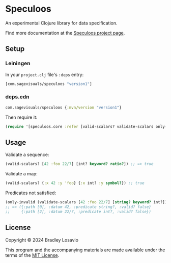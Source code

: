 # Speculoos

An experimental Clojure library for data specification.

Find more documentation at the [Speculoos project page](https://spec.uloos.net).

## Setup

### Leiningen

In your `project.clj` file's `:deps` entry:

```clojure
[com.sagevisuals/speculoos "version1"]
```

### deps.edn

```clojure
com.sagevisuals/speculoos {:mvn/version "version1"}
```

Then require it:

```clojure
(require '[speculoos.core :refer [valid-scalars? validate-scalars only-invalid]])
```

## Usage

Validate a sequence:

```clojure
(valid-scalars? [42 :foo 22/7] [int? keyword? ratio?]) ;; => true
```

Validate a map:

```clojure
(valid-scalars? {:x 42 :y 'foo} {:x int? :y symbol?}) ;; true
```

Predicates not satisfied:

```clojure
(only-invalid (validate-scalars [42 :foo 22/7] [string? keyword? int?]))
;; => ({:path [0], :datum 42, :predicate string?, :valid? false}
;;     {:path [2], :datum 22/7, :predicate int?, :valid? false})
```

## License

Copyright © 2024 Bradley Losavio

This program and the accompanying materials are made available under the
terms of the [MIT License](https://opensource.org/license/mit).
